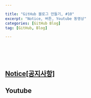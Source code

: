 ```yaml
---

title: "GitHub 블로그 만들기, #10"
excerpt: "Notice, 버튼, Youtube 동영상"
categories: [GitHub Blog]
tag: [GitHub, Blog]

---
```


<br><br><br>

## [Notice[공지사항]]()

## Youtube